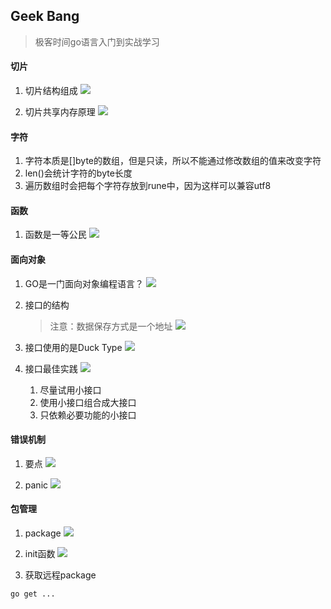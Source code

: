 ## Geek Bang
> 极客时间go语言入门到实战学习

#### 切片
1. 切片结构组成
    ![](./img/切片结构.png)
   
2. 切片共享内存原理
    ![](./img/切片共享内存.png)
   
#### 字符
1. 字符本质是[]byte的数组，但是只读，所以不能通过修改数组的值来改变字符
2. len()会统计字符的byte长度
3. 遍历数组时会把每个字符存放到rune中，因为这样可以兼容utf8

#### 函数
1. 函数是一等公民
![](./img/函数是一等公民.png)

#### 面向对象
1. GO是一门面向对象编程语言？
![](./img/官方说法.png)

2. 接口的结构
    >注意：数据保存方式是一个地址
![](./img/接口结构.png)
   
3. 接口使用的是Duck Type
![](./img/ducktype.png)

3. 接口最佳实践
![](./img/接口最佳实践.png)
   1. 尽量试用小接口
   2. 使用小接口组合成大接口
   3. 只依赖必要功能的小接口
    
#### 错误机制
1. 要点
![](./img/错误机制.png)
   
2. panic
![](./img/panic.png)
   
#### 包管理
1. package
![](./img/package.png)
   
2. init函数
![](./img/package_init.png)
   
3. 获取远程package
```shell
go get ...
```
